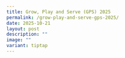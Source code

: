 ```yaml
---
title: Grow, Play and Serve (GPS) 2025
permalink: /grow-play-and-serve-gps-2025/
date: 2025-10-21
layout: post
description: ""
image: ""
variant: tiptap
---
```

